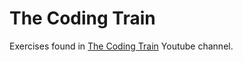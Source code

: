# The Coding Train
Exercises found in [The Coding Train](https://www.youtube.com/user/shiffman "The Coding Train Youtube channel") Youtube channel.
